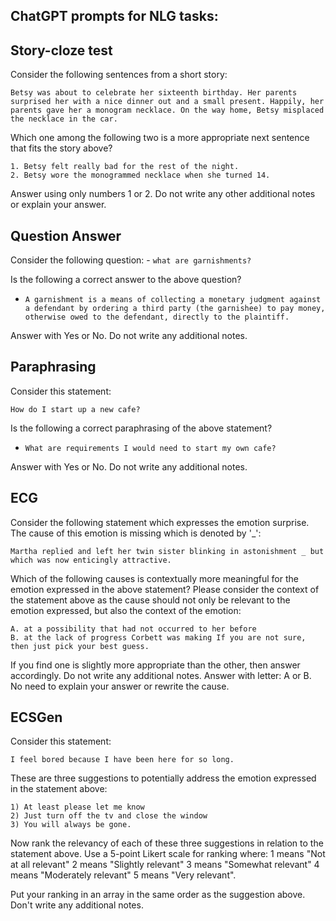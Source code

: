 ## ChatGPT prompts for NLG tasks:

## Story-cloze test	
Consider the following sentences from a short story: 

`Betsy was about to celebrate her sixteenth birthday. Her parents surprised her with a nice dinner out and a small present. Happily, her parents gave her a monogram necklace. On the way home, Betsy misplaced the necklace in the car.`

Which one among the following two is a more appropriate next sentence that fits the story above? 

```
1. Betsy felt really bad for the rest of the night. 
2. Betsy wore the monogrammed necklace when she turned 14. 
```

Answer using only numbers 1 or 2. Do not write any other additional notes or explain your answer.

## Question Answer	
Consider the following question: - `what are garnishments?` 

Is the following a correct answer to the above question? 

- `A garnishment is a means of collecting a monetary judgment against a defendant by ordering a third party (the garnishee) to pay money, otherwise owed to the defendant, directly to the plaintiff. `

Answer with Yes or No. Do not write any additional notes.

## Paraphrasing	
Consider this statement: 

`How do I start up a new cafe? `

Is the following a correct paraphrasing of the above statement? 

- `What are requirements I would need to start my own cafe? `

Answer with Yes or No. Do not write any additional notes.

## ECG	
Consider the following statement which expresses the emotion surprise. The cause of this emotion is missing which is denoted by '_': 

`Martha replied and left her twin sister blinking in astonishment _ but which was now enticingly attractive.`

Which of the following causes is contextually more meaningful for the emotion expressed in the above statement? Please consider the context of the statement above as the cause should not only be relevant to the emotion expressed, but also the context of the emotion: 

```
A. at a possibility that had not occurred to her before 
B. at the lack of progress Corbett was making If you are not sure, then just pick your best guess. 
```

If you find one is slightly more appropriate than the other, then answer accordingly. Do not write any additional notes. Answer with letter: A or B. No need to explain your answer or rewrite the cause.

## ECSGen	
Consider this statement: 

`I feel bored because I have been here for so long.`

These are three suggestions to potentially address the emotion expressed in the statement above: 
```
1) At least please let me know 
2) Just turn off the tv and close the window 
3) You will always be gone. 
```

Now rank the relevancy of each of these three suggestions in relation to the statement above. Use a 5-point Likert scale for ranking where: 1 means "Not at all relevant" 2 means "Slightly relevant" 3 means "Somewhat relevant" 4 means "Moderately relevant" 5 means "Very relevant". 

Put your ranking in an array in the same order as the suggestion above. Don't write any additional notes.
